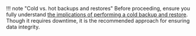 !!! note "Cold vs. hot backups and restores"
    Before proceeding, ensure you fully understand [the implications of performing a cold backup and restore](/thehive/operations/backup-restore/cold-hot-backup-restore/). Though it requires downtime, it is the recommended approach for ensuring data integrity.